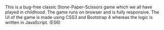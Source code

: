 This is a bug-free classic Stone-Paper-Scissors game which we all have played in childhood. The game runs on browser and is fully responsive. The UI of the game is made using CSS3 and Bootstrap 4 whereas the logic is written in JavaScript. (ES6)
